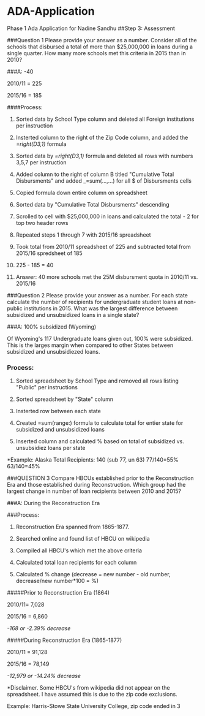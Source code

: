 # ADA-Application
Phase 1 Ada Application for Nadine Sandhu
##Step 3: Assessment

###Question 1
Please provide your answer as a number. Consider all of the schools that disbursed a total of more than $25,000,000 in loans during a single quarter. How many more schools met this criteria in 2015 than in 2010?

###A: -40

2010/11 = 225

2015/16 = 185

####Process:
1) Sorted data by School Type column and deleted all Foreign institutions per instruction

2) Insterted column to the right of the Zip Code column, and added the _=right(D3,1)_ formula

3) Sorted data by _=right(D3,1)_ formula and deleted all rows with numbers 3,5,7 per instruction

4) Added column to the right of column B titled "Cumulative Total Disbursments" and added _=sum(...,...) for all $ of Disbursments cells

5) Copied formula down entire column on spreadsheet

6) Sorted data by "Cumulative Total Disbursments" descending

7) Scrolled to cell with $25,000,000 in loans and calculated the total - 2 for top two header rows

8) Repeated steps 1 through 7 with 2015/16 spreadsheet

9) Took total from 2010/11 spreadsheet of 225 and subtracted total from 2015/16 spredsheet of 185

10) 225 - 185 = 40

11) Answer: 40 more schools met the 25M disbursment quota in 2010/11 vs. 2015/16

###Question 2
Please provide your answer as a number. For each state calculate the number of recipients for undergraduate student loans at non-public institutions in 2015. What was the largest difference between subsidized and unsubsidized loans in a single state?

###A: 100% subsidized (Wyoming)

Of Wyoming's 117 Undergraduate loans given out, 100% were subsidized. This is the larges margin when compared to other States between subsidized and unsubsidiezed loans.

### Process:
1) Sorted spreadsheet by School Type and removed all rows listing "Public" per instructions

2) Sorted spreadsheet by "State" column

3) Insterted row between each state

4) Created =sum(range:) formula to calculate total for entier state for subsidized and unsubsidized loans

5) Inserted column and calculated % based on total of subsidized vs. unsubsidiez loans per state

*Example: Alaska
Total Recipients: 140 (sub 77, un 63)
77/140=55%
63/140=45%

###QUESTION 3
Compare HBCUs established prior to the Reconstruction Era and those established during Reconstruction. Which group had the largest change in number of loan recipients between 2010 and 2015?

###A: During the Reconstruction Era

###Process:
1) Reconstruction Era spanned from 1865-1877.

2) Searched online and found list of HBCU on wikipedia

3) Compiled all HBCU's which met the above criteria

4) Calculated total loan recipients for each column

5) Calculated % change (decrease = new number - old number, decrease/new number*100 = %)

#####Prior to Reconstruction Era (1864)

2010/11= 7,028

2015/16 = 6,860

_-168 or -2.39% decrease_

#####During Reconstruction Era (1865-1877)

2010/11 = 91,128

2015/16 = 78,149

_-12,979 or -14.24% decrease_

*Disclaimer. Some HBCU's from wikipedia did not appear on the spreadsheet. I have assumed this is due to the zip code exclusions. 

Example:
Harris-Stowe State University College, zip code ended in 3
